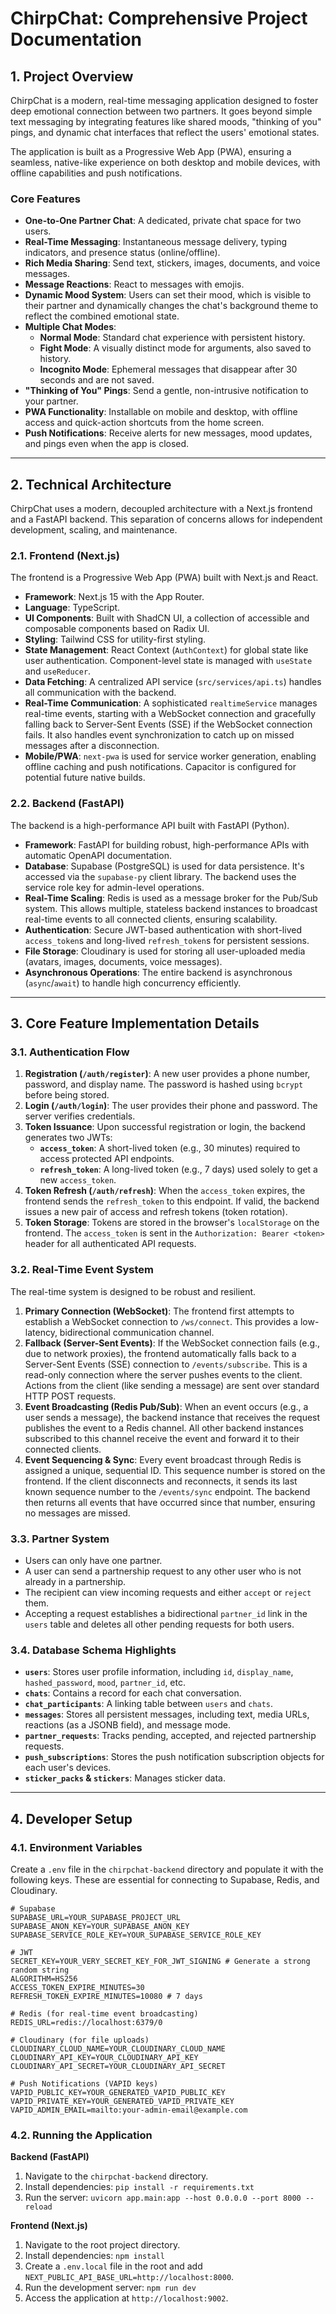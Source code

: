 
# ChirpChat: Comprehensive Project Documentation

## 1. Project Overview

ChirpChat is a modern, real-time messaging application designed to foster deep emotional connection between two partners. It goes beyond simple text messaging by integrating features like shared moods, "thinking of you" pings, and dynamic chat interfaces that reflect the users' emotional states.

The application is built as a Progressive Web App (PWA), ensuring a seamless, native-like experience on both desktop and mobile devices, with offline capabilities and push notifications.

### Core Features

*   **One-to-One Partner Chat**: A dedicated, private chat space for two users.
*   **Real-Time Messaging**: Instantaneous message delivery, typing indicators, and presence status (online/offline).
*   **Rich Media Sharing**: Send text, stickers, images, documents, and voice messages.
*   **Message Reactions**: React to messages with emojis.
*   **Dynamic Mood System**: Users can set their mood, which is visible to their partner and dynamically changes the chat's background theme to reflect the combined emotional state.
*   **Multiple Chat Modes**:
    *   **Normal Mode**: Standard chat experience with persistent history.
    *   **Fight Mode**: A visually distinct mode for arguments, also saved to history.
    *   **Incognito Mode**: Ephemeral messages that disappear after 30 seconds and are not saved.
*   **"Thinking of You" Pings**: Send a gentle, non-intrusive notification to your partner.
*   **PWA Functionality**: Installable on mobile and desktop, with offline access and quick-action shortcuts from the home screen.
*   **Push Notifications**: Receive alerts for new messages, mood updates, and pings even when the app is closed.

---

## 2. Technical Architecture

ChirpChat uses a modern, decoupled architecture with a Next.js frontend and a FastAPI backend. This separation of concerns allows for independent development, scaling, and maintenance.

### 2.1. Frontend (Next.js)

The frontend is a Progressive Web App (PWA) built with Next.js and React.

*   **Framework**: Next.js 15 with the App Router.
*   **Language**: TypeScript.
*   **UI Components**: Built with ShadCN UI, a collection of accessible and composable components based on Radix UI.
*   **Styling**: Tailwind CSS for utility-first styling.
*   **State Management**: React Context (`AuthContext`) for global state like user authentication. Component-level state is managed with `useState` and `useReducer`.
*   **Data Fetching**: A centralized API service (`src/services/api.ts`) handles all communication with the backend.
*   **Real-Time Communication**: A sophisticated `realtimeService` manages real-time events, starting with a WebSocket connection and gracefully falling back to Server-Sent Events (SSE) if the WebSocket connection fails. It also handles event synchronization to catch up on missed messages after a disconnection.
*   **Mobile/PWA**: `next-pwa` is used for service worker generation, enabling offline caching and push notifications. Capacitor is configured for potential future native builds.

### 2.2. Backend (FastAPI)

The backend is a high-performance API built with FastAPI (Python).

*   **Framework**: FastAPI for building robust, high-performance APIs with automatic OpenAPI documentation.
*   **Database**: Supabase (PostgreSQL) is used for data persistence. It's accessed via the `supabase-py` client library. The backend uses the service role key for admin-level operations.
*   **Real-Time Scaling**: Redis is used as a message broker for the Pub/Sub system. This allows multiple, stateless backend instances to broadcast real-time events to all connected clients, ensuring scalability.
*   **Authentication**: Secure JWT-based authentication with short-lived `access_token`s and long-lived `refresh_token`s for persistent sessions.
*   **File Storage**: Cloudinary is used for storing all user-uploaded media (avatars, images, documents, voice messages).
*   **Asynchronous Operations**: The entire backend is asynchronous (`async`/`await`) to handle high concurrency efficiently.

---

## 3. Core Feature Implementation Details

### 3.1. Authentication Flow

1.  **Registration (`/auth/register`)**: A new user provides a phone number, password, and display name. The password is hashed using `bcrypt` before being stored.
2.  **Login (`/auth/login`)**: The user provides their phone and password. The server verifies credentials.
3.  **Token Issuance**: Upon successful registration or login, the backend generates two JWTs:
    *   **`access_token`**: A short-lived token (e.g., 30 minutes) required to access protected API endpoints.
    *   **`refresh_token`**: A long-lived token (e.g., 7 days) used solely to get a new `access_token`.
4.  **Token Refresh (`/auth/refresh`)**: When the `access_token` expires, the frontend sends the `refresh_token` to this endpoint. If valid, the backend issues a new pair of access and refresh tokens (token rotation).
5.  **Token Storage**: Tokens are stored in the browser's `localStorage` on the frontend. The `access_token` is sent in the `Authorization: Bearer <token>` header for all authenticated API requests.

### 3.2. Real-Time Event System

The real-time system is designed to be robust and resilient.

1.  **Primary Connection (WebSocket)**: The frontend first attempts to establish a WebSocket connection to `/ws/connect`. This provides a low-latency, bidirectional communication channel.
2.  **Fallback (Server-Sent Events)**: If the WebSocket connection fails (e.g., due to network proxies), the frontend automatically falls back to a Server-Sent Events (SSE) connection to `/events/subscribe`. This is a read-only connection where the server pushes events to the client. Actions from the client (like sending a message) are sent over standard HTTP POST requests.
3.  **Event Broadcasting (Redis Pub/Sub)**: When an event occurs (e.g., a user sends a message), the backend instance that receives the request publishes the event to a Redis channel. All other backend instances subscribed to this channel receive the event and forward it to their connected clients.
4.  **Event Sequencing & Sync**: Every event broadcast through Redis is assigned a unique, sequential ID. This sequence number is stored on the frontend. If the client disconnects and reconnects, it sends its last known sequence number to the `/events/sync` endpoint. The backend then returns all events that have occurred since that number, ensuring no messages are missed.

### 3.3. Partner System

*   Users can only have one partner.
*   A user can send a partnership request to any other user who is not already in a partnership.
*   The recipient can view incoming requests and either `accept` or `reject` them.
*   Accepting a request establishes a bidirectional `partner_id` link in the `users` table and deletes all other pending requests for both users.

### 3.4. Database Schema Highlights

*   **`users`**: Stores user profile information, including `id`, `display_name`, `hashed_password`, `mood`, `partner_id`, etc.
*   **`chats`**: Contains a record for each chat conversation.
*   **`chat_participants`**: A linking table between `users` and `chats`.
*   **`messages`**: Stores all persistent messages, including text, media URLs, reactions (as a JSONB field), and message mode.
*   **`partner_requests`**: Tracks pending, accepted, and rejected partnership requests.
*   **`push_subscriptions`**: Stores the push notification subscription objects for each user's devices.
*   **`sticker_packs` & `stickers`**: Manages sticker data.

---

## 4. Developer Setup

### 4.1. Environment Variables

Create a `.env` file in the `chirpchat-backend` directory and populate it with the following keys. These are essential for connecting to Supabase, Redis, and Cloudinary.

```env
# Supabase
SUPABASE_URL=YOUR_SUPABASE_PROJECT_URL
SUPABASE_ANON_KEY=YOUR_SUPABASE_ANON_KEY
SUPABASE_SERVICE_ROLE_KEY=YOUR_SUPABASE_SERVICE_ROLE_KEY

# JWT
SECRET_KEY=YOUR_VERY_SECRET_KEY_FOR_JWT_SIGNING # Generate a strong random string
ALGORITHM=HS256
ACCESS_TOKEN_EXPIRE_MINUTES=30
REFRESH_TOKEN_EXPIRE_MINUTES=10080 # 7 days

# Redis (for real-time event broadcasting)
REDIS_URL=redis://localhost:6379/0

# Cloudinary (for file uploads)
CLOUDINARY_CLOUD_NAME=YOUR_CLOUDINARY_CLOUD_NAME
CLOUDINARY_API_KEY=YOUR_CLOUDINARY_API_KEY
CLOUDINARY_API_SECRET=YOUR_CLOUDINARY_API_SECRET

# Push Notifications (VAPID keys)
VAPID_PUBLIC_KEY=YOUR_GENERATED_VAPID_PUBLIC_KEY
VAPID_PRIVATE_KEY=YOUR_GENERATED_VAPID_PRIVATE_KEY
VAPID_ADMIN_EMAIL=mailto:your-admin-email@example.com
```

### 4.2. Running the Application

**Backend (FastAPI)**

1.  Navigate to the `chirpchat-backend` directory.
2.  Install dependencies: `pip install -r requirements.txt`
3.  Run the server: `uvicorn app.main:app --host 0.0.0.0 --port 8000 --reload`

**Frontend (Next.js)**

1.  Navigate to the root project directory.
2.  Install dependencies: `npm install`
3.  Create a `.env.local` file in the root and add `NEXT_PUBLIC_API_BASE_URL=http://localhost:8000`.
4.  Run the development server: `npm run dev`
5.  Access the application at `http://localhost:9002`.
